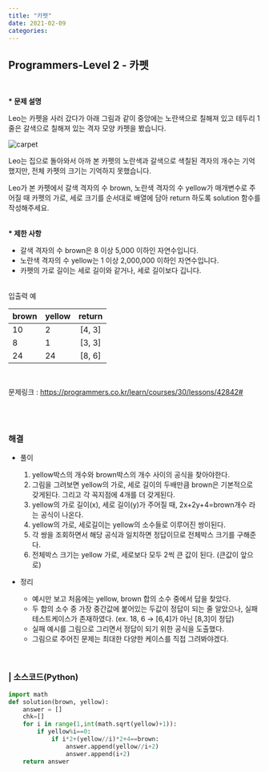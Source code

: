 ```yaml
---
title: "카펫"
date: 2021-02-09
categories:
---
```


## Programmers-Level 2 - 카펫
<br>

<b>* 문제 설명</b><br>

Leo는 카펫을 사러 갔다가 아래 그림과 같이 중앙에는 노란색으로 칠해져 있고 테두리 1줄은 갈색으로 칠해져 있는 격자 모양 카펫을 봤습니다.

![carpet](https://user-images.githubusercontent.com/30253730/107341637-9216b380-6b02-11eb-9b3e-a28ae04b834f.png)


Leo는 집으로 돌아와서 아까 본 카펫의 노란색과 갈색으로 색칠된 격자의 개수는 기억했지만, 전체 카펫의 크기는 기억하지 못했습니다.

Leo가 본 카펫에서 갈색 격자의 수 brown, 노란색 격자의 수 yellow가 매개변수로 주어질 때 카펫의 가로, 세로 크기를 순서대로 배열에 담아 return 하도록 solution 함수를 작성해주세요.<br>

<br><b>* 제한 사항</b>

- 갈색 격자의 수 brown은 8 이상 5,000 이하인 자연수입니다.
- 노란색 격자의 수 yellow는 1 이상 2,000,000 이하인 자연수입니다.
- 카펫의 가로 길이는 세로 길이와 같거나, 세로 길이보다 깁니다.

<br>
입출력 예<br>

|brown|yellow|return|
|-----|------|:----:|
|10   |2     |[4, 3]|
|8    |1     |[3, 3]|
|24   |24    |[8, 6]|

<br>


문제링크 : <https://programmers.co.kr/learn/courses/30/lessons/42842#>

<br><br>

### 해결
* 풀이
    1. yellow박스의 개수와 brown박스의 개수 사이의 공식을 찾아야한다.   <br>
    2. 그림을 그려보면 yellow의 가로, 세로 길이의 두배만큼 brown은 기본적으로 갖게된다. 그리고 각 꼭지점에 4개를 더 갖게된다.    <br>
    3. yellow의 가로 길이(x), 세로 길이(y)가 주어질 때, 2x+2y+4=brown개수 라는 공식이 나온다. <br>
    4. yellow의 가로, 세로길이는 yellow의 소수들로 이루어진 쌍이된다. <br>
    5. 각 쌍을 조회하면서 해당 공식과 일치하면 정답이므로 전체박스 크기를 구해준다. <br>
    6. 전체박스 크기는 yellow 가로, 세로보다 모두 2씩 큰 값이 된다. (큰값이 앞으로)

    
* 정리 
    - 예시만 보고 처음에는 yellow, brown 합의 소수 중에서 답을 찾았다. 
    - 두 합의 소수 중 가장 중간값에 붙어있는 두값이 정답이 되는 줄 알았으나, 실패 테스트케이스가 존재하였다. (ex. 18, 6 -> [6,4]가 아닌 [8,3]이 정답)
    - 실패 예시를 그림으로 그리면서 정답이 되기 위한 공식을 도출했다.
    - 그림으로 주어진 문제는 최대한 다양한 케이스를 직접 그려봐야겠다. 
<br>

### | 소스코드(Python)
```python 
import math
def solution(brown, yellow):
    answer = []
    chk=[]
    for i in range(1,int(math.sqrt(yellow)+1)):
        if yellow%i==0:
            if i*2+(yellow//i)*2+4==brown:
                answer.append(yellow//i+2)
                answer.append(i+2)
    return answer
```
